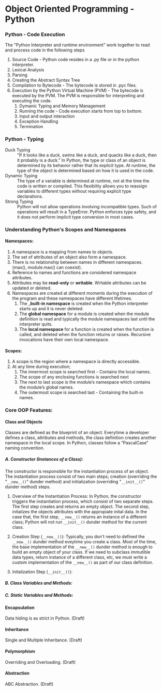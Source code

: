 # Object Oriented Programming - Python

### Python - Code Execution

The "Python Interpreter and runtime environment" work together to read and process code in the following steps

1. Source Code - Python code resides in a .py file or in the python interpreter.
2. Lexical Analysis 
3. Parsing
4. Creating the Abstract Syntax Tree 
5. Compilation to Bytecode - The bytecode is stored in .pyc files.
6. Execution by the Python Virtual Machine (PVM) - The bytecode is executed by the PVM. The PVM is responsible for interpreting and executing the code.
    1. Dymanic Typing and Memory Management
    2. Running the code - Code execution starts from top to bottom.
    3. Input and output interaction
    4. Exception Handling
    5. Termination

### Python - Typing
<dl>
    <dt>Duck Typing</dt>
    <dd>
        "If it looks like a duck, swims like a duck, and quacks like a duck, then it probably is a duck." 
        In Python, the type or class of an object is determined by its behavior rather that its explicit type. At runtime, the type of the object is determined based on how it is used in the code.
    </dd>
    <dt>Dynamic Typing</dt>
    <dd>
        The type of a variable is determined at runtime, not at the time the code is written or compiled.
        This flexibility allows you to reassign variables to different types without requiring explicit type declarations. 
    </dd>
    <dt>Strong Typing</dt>
    <dd>
        Python will not allow operations involving incompatible types. Such of operations will result in a TypeError. Python enforces type safety, and it does not perform implicit type conversion in most cases. 
    </dd>
</dl>

### Understanding Python's Scopes and Namespaces

#### Namespaces: 

1. A namespace is a mapping from names to objects.
2. The set of attributes of an object also form a namespace.
3. There is no relationship between names in different namespaces. (max(), module.max() can coexist).
4. Reference to names and functions are considered namespace attributes.
5. Attributes may be __read-only__ or __writable__. Writable attributes can be updated or deleted.
6. Namespaces are created at different moments during the execution of the program and these namespaces have different lifetimes. 
    1. The ___built-in namespace__ is created when the Python interpreter starts up and it is never deleted.
    2. The __global namespace__ for a module is created when the module definition is read and typically the module namespaces last until the interpreter quits.
    3. The __local namespace__ for a function is created when the function is called, and deleted when the function returns or raises. Recursive invocations have their own local namespace.

#### Scopes: 
1. A scope is the region where a namespace is directly accessible. 
2. At any time during execution;
    1. The innermost scope is searched first -  Contains the local names.
    2. The scope of any enclosing functions is searched next
    3. The next to last scope is the module’s namespace which contains the module’s global names.
    4. The outermost scope is searched last - Containing the built-in names.

### Core OOP Features:

#### Class and Objects
Classes are defined as the blueprint of an object. Everytime a developer defines a class, attributes and methods, the class definition creates another namespace in the local scope. In Python, classes follow a "PascalCase" naming convention.

##### A. Constructor (Instances of a Class):
The constructor is responsible for the instantiation process of an object. The instantiation process consist of two main steps; creation (overriding the "`__new__()`" dunder method) and initialization (overriding "`__init__()`" dunder method) steps.

1. Overview of the Instantiation Process:
In Python, the constructor triggers the instantiation process, which consist of two separate steps. The first step creates and returns an empty object. The second step, initalizes the objects attributes with the appropiate inital data.
In the case that, the first step, `__new__()` returns an instance of a different class; Python will not run `__init__()` dunder method for the current class.

2. Creation Step (`__new__()`):
Typically, you don't need to defined the `__new__()` dunder method eveytime you create a class. Most of the time, the base implementation of the `__new__()` dunder method is enough to build an empty object of your class. If we need to subclass immutible data types, return instance of a different class, etc, we must write a custom implementation of the `__new__()` as part of our class definition. 

3. Initalization Step (`__init__()`):

##### B. Class Variables and Methods:

##### C. Static Variables and Methods:

#### Encapsulation
Data hiding is as strict in Python. (Draft)

#### Inheritance
Single and Multiple Inheritance. (Draft)

#### Polymorphism
Overriding and Overloading. (Draft)

#### Abstraction 
ABC Abstraction. (Draft)
